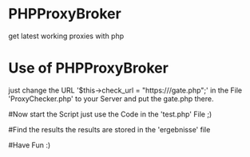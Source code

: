# PHPProxyBroker
get latest working proxies with php

# Use of PHPProxyBroker
just change the URL '$this->check_url = "https://<yourdomain>/gate.php";' in the File 'ProxyChecker.php' to your Server 
and put the gate.php there.

#Now start the Script
just use the Code in the 'test.php' File ;)

#Find the results
the results are stored in the 'ergebnisse' file

#Have Fun :)

